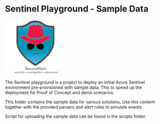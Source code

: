 # Sentinel Playground - Sample Data

![logo](./media/securehats-layers-200x.png)

The Sentinel playground is a project to deploy an initial Azure Sentinel environment pre-provisioned with sample data. 
This to speed up the deployment for Proof of Concept and demo scenarios.

This folder contains the sample data for various solutions.
Use this content together with the provided parsers and alert rules to simulate events

Script for uploading the sample data can be found in the scripts folder
